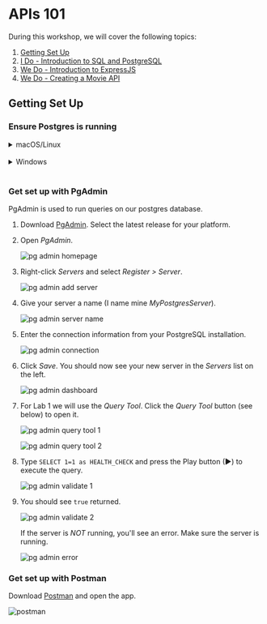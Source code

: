 # APIs 101

During this workshop, we will cover the following topics:

1. [Getting Set Up](#getting-set-up)
1. [I Do - Introduction to SQL and PostgreSQL](./1-Introduction-to-SQL-and-PostgreSQL/)
1. [We Do - Introduction to ExpressJS](./2-Introduction-to-ExpressJS/)
1. [We Do - Creating a Movie API](./3-Creating-Movie-Api/)

## Getting Set Up

### Ensure Postgres is running

<details>
<summary>macOS/Linux</summary>
<br>

1. Download [Postgres.app](https://postgresapp.com) and move it to your `Applications` folder.

1. Open *Postgres.app* and click on *Initialize* to start your server.

    ![postgres home page](./images/postgres/postgres-open.png)

1. Click *Initialize*. After that you will see `Running` with a green checkmark.

    ![postgres initialized](./images/postgres/postgres-initialize.png)

1. The server is now running with the following default settings:

    - Host: `localhost`
    - Port: `5432`
    - User: *Your system username*
    - Database: *Your system username*
    - Password: *None*
    - Connection URL: `postgresql://localhost`

</details>
<br>

<details>
<summary>Windows</summary>
<br>

1. Go to [postgresql.org/download/windows](https://www.postgresql.org/download/windows/).

2. Click Download the installer in the Interactive installer by EDB section

3. Select the Windowsx86-64 option for the most recent version of Postgres 14

4. Run the installer with all default values

5. Feel free to install all selected values - PostgreSQL Server, pgAdmin 4, Stack Builder and Command Line Tools

6. When prompted to enter a password, we recommend using the password “postgres” for the super user as this is a typical value for local development.

7. When the install is finished, uncheck the Launch Stack Builder at exit box and finish.

8. Open Windows Service Manager and ensure the postgresql service is started

9. Your server will run with the following default settings:

    - Host: `localhost`
    - Port: `5432`
    - User: `postgres`
    - Database: `postgres`
    - Password: `postgres`
    - Connection URL: `postgresql://localhost`

</details>
<br>

### Get set up with PgAdmin

PgAdmin is used to run queries on our postgres database.

1. Download [PgAdmin](https://www.pgadmin.org/download/). Select the latest release for your platform.

1. Open *PgAdmin*.

    ![pg admin homepage](./images/pgadmin/pgadmin-open.png)

1. Right-click *Servers* and select *Register > Server*.

    ![pg admin add server](./images/pgadmin/pgadmin-register.png)

1. Give your server a name (I name mine *MyPostgresServer*).

    ![pg admin server name](./images/pgadmin/pgadmin-name.png)

1. Enter the connection information from your PostgreSQL installation.

    ![pg admin connection](./images/pgadmin/pgadmin-connection.png)

1. Click *Save*. You should now see your new server in the *Servers* list on the left.

    ![pg admin dashboard](./images/pgadmin/pgadmin-list.png)

1. For Lab 1 we will use the *Query Tool*. Click the *Query Tool* button (see below) to open it.

    ![pg admin query tool 1](./images/pgadmin/postgres-query-tool-open.png)

    ![pg admin query tool 2](./images/pgadmin/postgres-query-tool-show.png)

1. Type `SELECT 1=1 as HEALTH_CHECK` and press the Play button (&#9658;) to execute the query.

    ![pg admin validate 1](./images/pgadmin/pgadmin-query-tool.png)

1. You should see `true` returned.

    ![pg admin validate 2](./images/pgadmin/pgadmin-health-check-passed.png)

     If the server is *NOT* running, you'll see an error. Make sure the server is running.

     ![pg admin error](./images/pgadmin/pgadmin-health-check-failed.png)

### Get set up with Postman

Download [Postman](https://www.postman.com/downloads/) and open the app.

![postman](./images/postman.png)
